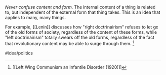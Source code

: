 *Never confuse content and form.* The internal content of a thing is related to, but independent of the external form that thing takes. This is an idea that applies to many, many things.

For example, [[Lenin]] discusses how "right doctrinairism" refuses to let go of the old forms of society, regardless of the content of these forms, while "left doctrinairism" totally swears off the old forms, regardless of the fact that revolutionary content may be able to surge through them. [^1]

#idea/politics 

[^1]: [[Left Wing Communism an Infantile Disorder (1920)]]